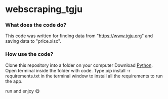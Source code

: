 # webscraping_tgju

### What does the code do?
This code was written for finding data from "https://www.tgju.org" and saving data to "price.xlsx".

### How use the code?


Clone this repository into a folder on your computer
Download <a href="https://www.python.org/downloads/">Python</a>.
Open terminal inside the folder with code.
Type pip install -r requirements.txt in the terminal window to install all the requirements to run the app.

run and enjoy :yum:
